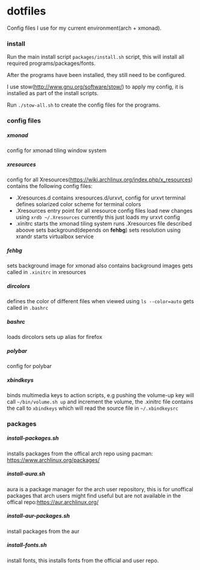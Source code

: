 dotfiles
========

Config files I use for my current environment(arch + xmonad).

### install
Run the main install script `packages/install.sh` script,
this will install all required programs/packages/fonts.

After the programs have been installed, they still need to be
configured.

I use stow(http://www.gnu.org/software/stow/) to apply my config,
it is installed as part of the install scripts.

Run `./stow-all.sh` to create the config files for the programs.

### config files

##### xmonad
config for xmonad tiling window system
##### xresources
config for all Xresources(https://wiki.archlinux.org/index.php/x_resources)
contains the following config files:
- .Xresources.d
contains xresources.d/urxvt, config for urxvt terminal
defines solarized color scheme for terminal colors
- .Xresources
entry point for all xresource config files
load new changes using `xrdb ~/.Xresources`
currently this just loads my urxvt config
- .xinitrc
starts the xmonad tiling system
runs .Xresources file described aboove
sets background(depends on **fehbg**)
sets resolution using xrandr
starts virtualbox service
##### fehbg
sets background image for xmonad
also contains background images
gets called in `.xinitrc` in xresources
##### dircolors
defines the color of different files when viewed using `ls --color=auto` 
gets called in `.bashrc`
##### bashrc
loads dircolors
sets up alias for firefox
##### polybar
config for polybar
##### xbindkeys
binds multimedia keys to action scripts, e.g pushing the volume-up key will
call `~/bin/volume.sh up` and increment the volume,
the .xinitrc file contains the call to `xbindkeys` which will read the
source file in `~/.xbindkeysrc`

### packages

##### install-packages.sh
installs packages from the offical arch repo using pacman:
https://www.archlinux.org/packages/

##### install-aura.sh
aura is a package manager for the arch user repository, this is for unoffical
packages that arch users might find useful but are not available in the offical
repo:https://aur.archlinux.org/

##### install-aur-packages.sh
install packages from the aur

##### install-fonts.sh
install fonts, this installs fonts from the official and user repo.
